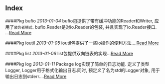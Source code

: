 Index
-----

####Pkg bufio
*2013-01-04*
bufio包提供了带有缓冲功能的Reader和Writer, 应用了`装饰者模式`.  bufio.Reader是对io.Reader的包装, 并且实现了io.Reader接口.  ...[Read More](golang/Pkg-bufio.md)

####Pkg ioutil
*2013-01-05*
ioutil包提供了一些io操作的便利方法....[Read More](golang/Pkg-ioutil.md)

####Pkg list
*2013-01-06*
list包提供双向链表的实现...[Read More](golang/Pkg-list.md)

####Pkg log
*2013-01-11*
Package log实现了简单的日志功能. 定义了类型Logger, Logger用于格式化输出日志.同时, 预定义了名为std的Logger对象, 用于输出日志到stderr....[Read More](golang/Pkg-log.md)

